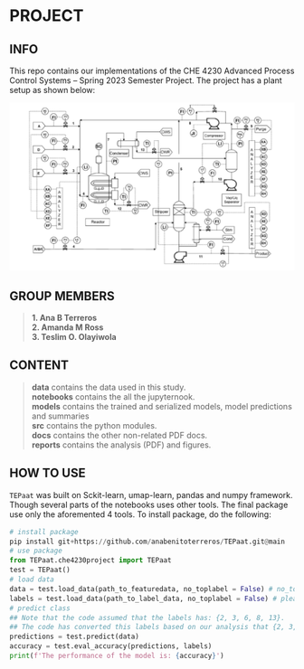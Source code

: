 # PROJECT
## INFO
This repo contains our implementations of the CHE 4230 Advanced Process Control Systems – Spring 2023 Semester Project. The project has a plant setup as shown below:

![Screenshot](./reports/flowdiagram.png)

##  GROUP MEMBERS 
>**1. Ana B Terreros**\
>**2. Amanda M Ross**\
>**3. Teslim O. Olayiwola**
## CONTENT
>**data** contains the data used in this study.\
>**notebooks** contains the all the jupyternook.\
>**models** contains the trained and serialized models, model predictions and summaries\
>**src** contains the python modules. \
>**docs** contains the other non-related PDF docs. \
>**reports** contains the analysis (PDF) and figures.
## HOW TO USE
``TEPaat`` was built on Sckit-learn, umap-learn, pandas and numpy framework. 
Though several parts of the notebooks uses other tools. The final package use only 
the aforemented 4 tools. To install package, do the following:
```python
# install package
pip install git+https://github.com/anabenitoterreros/TEPaat.git@main
# use package
from TEPaat.che4230project import TEPaat
test = TEPaat()
# load data
data = test.load_data(path_to_featuredata, no_toplabel = False) # no_toplabel = False means there is a column name
labels = test.load_data(path_to_label_data, no_toplabel = False) # please ensure that excelsheet has a column name 'label'
# predict class 
## Note that the code assumed that the labels has: {2, 3, 6, 8, 13}.
## The code has converted this labels based on our analysis that {2, 3, 6, 8, 13} is equal to {1, 3, 4, 0, 2}
predictions = test.predict(data)
accuracy = test.eval_accuracy(predictions, labels)
print(f'The performance of the model is: {accuracy}')
```
